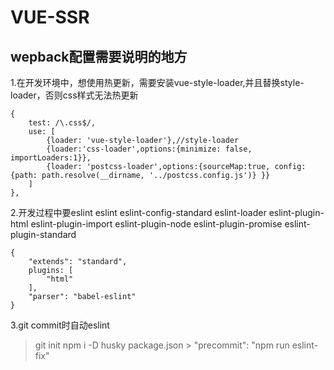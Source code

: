 # VUE-SSR

## wepback配置需要说明的地方
1.在开发环境中，想使用热更新，需要安装vue-style-loader,并且替换style-loader，否则css样式无法热更新
```
{
    test: /\.css$/,
    use: [
        {loader: 'vue-style-loader'},//style-loader
        {loader:'css-loader',options:{minimize: false, importLoaders:1}},
        {loader: 'postcss-loader',options:{sourceMap:true, config: {path: path.resolve(__dirname, '../postcss.config.js')} }}
    ]
},
```

2.开发过程中要eslint
eslint
eslint-config-standard
eslint-loader
eslint-plugin-html
eslint-plugin-import
eslint-plugin-node
eslint-plugin-promise
eslint-plugin-standard
```
{
    "extends": "standard",
    plugins: [
        "html"
    ],
    "parser": "babel-eslint"
}
```

3.git commit时自动eslint
> git init
> npm i -D husky
> package.json >  "precommit": "npm run eslint-fix"